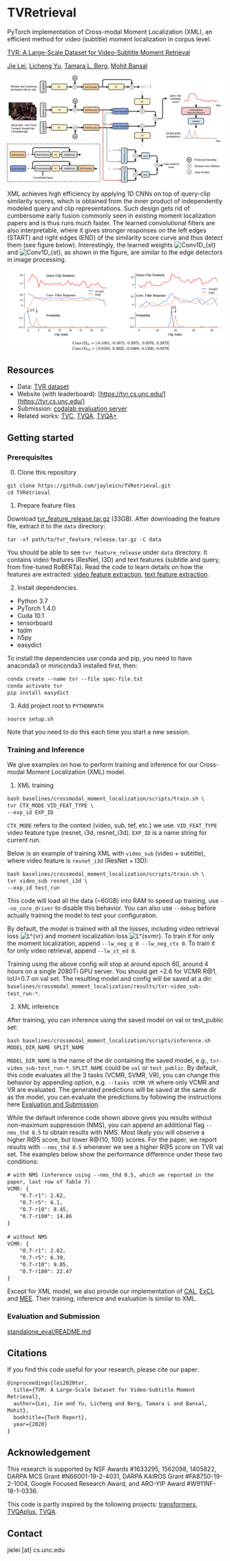 TVRetrieval
=====
PyTorch implementation of Cross-modal Moment Localization (XML), an efficient method for
video (subtitle) moment localization in corpus level. 

[TVR: A Large-Scale Dataset for Video-Subtitle Moment Retrieval](https://arxiv.org/abs/2001.09099)

[Jie Lei](http://www.cs.unc.edu/~jielei/), [Licheng Yu](http://www.cs.unc.edu/~licheng/),
[Tamara L. Berg](http://tamaraberg.com/), [Mohit Bansal](http://www.cs.unc.edu/~mbansal/)


![model_overview](./imgs/model_overview.png)


XML achieves high efficiency by applying 1D CNNs on top of query-clip similarity scores, 
which is obtained from the inner product of independently modeled query and clip representations. 
Such design gets rid of cumbersome early fusion commonly seen in existing moment localization papers 
and is thus runs much faster. The learned convolutional filters are also interpretable, where it 
gives stronger responses on the left edges (START) and right edges (END) of the similarity 
score curve and thus detect them (see figure below). Interestingly, the learned weights 
![Conv1D_{st}](https://render.githubusercontent.com/render/math?math=Conv1D_%7Bst%7D) 
and ![Conv1D_{st}](https://render.githubusercontent.com/render/math?math=Conv1D_%7Bed%7D), 
as shown in the figure, are similar to the edge detectors in image processing.

![conv_example.png](./imgs/conv_example.png)

## Resources
- Data: [TVR dataset](./data/)
- Website (with leaderboard): [https://tvr.cs.unc.edu/](https://tvr.cs.unc.edu/)
- Submission: [codalab evaluation server](https://competitions.codalab.org/competitions/22780)
- Related works: [TVC](https://github.com/jayleicn/TVCaption), [TVQA](https://github.com/jayleicn/TVQA), [TVQA+](https://github.com/jayleicn/TVQAplus)

## Getting started
### Prerequisites
0. Clone this repository
```
git clone https://github.com/jayleicn/TVRetrieval.git
cd TVRetrieval
```

1. Prepare feature files

Download [tvr_feature_release.tar.gz](https://drive.google.com/file/d/1j4mVkXjKCgafW3ReNjZ2Rk6CKx0Fk_n5/view?usp=sharing) (33GB). 
After downloading the feature file, extract it to the `data` directory:
```
tar -xf path/to/tvr_feature_release.tar.gz -C data
```
You should be able to see `tvr_feature_release` under `data` directory. 
It contains video features (ResNet, I3D) and text features (subtitle and query, from fine-tuned RoBERTa). 
Read the code to learn details on how the features are extracted: 
[video feature extraction](./utils/video_feature), [text feature extraction](./utils/text_feature). 

2. Install dependencies.
- Python 3.7
- PyTorch 1.4.0
- Cuda 10.1
- tensorboard
- tqdm
- h5py
- easydict

To install the dependencies use conda and pip, 
you need to have anaconda3 or miniconda3 installed first, then:
```
conda create --name tvr --file spec-file.txt
conda activate tvr 
pip install easydict
```

3. Add project root to `PYTHONPATH`
```
source setup.sh
```
Note that you need to do this each time you start a new session.

### Training and Inference
We give examples on how to perform training and inference for our Cross-modal Moment Localization (XML) model.

1. XML training
```
bash baselines/crossmodal_moment_localization/scripts/train.sh \
tvr CTX_MODE VID_FEAT_TYPE \
--exp_id EXP_ID
```
`CTX_MODE` refers to the context (video, sub, tef, etc.) we use. 
`VID_FEAT_TYPE` video feature type (resnet, i3d, resnet_i3d). 
`EXP_ID` is a name string for current run. 

Below is an example of training XML with `video_sub` (video + subtitle), 
where video feature is `resnet_i3d` (ResNet + I3D):
```
bash baselines/crossmodal_moment_localization/scripts/train.sh \
tvr video_sub resnet_i3d \
--exp_id test_run
```
This code will load all the data (~60GB) into RAM to speed up training, 
use `--no_core_driver` to disable this behavior. You can also use `--debug` before actually training the model to 
test your configuration.

By default, the model is trained with all the losses, including 
video retrieval loss ![L^{vr}](https://render.githubusercontent.com/render/math?math=L%5E%7Bvr%7D) 
and moment localization loss ![L^{svmr}](https://render.githubusercontent.com/render/math?math=L%5E%7Bsvmr%7D).
To train it for only the moment localization, append `--lw_neg_q 0 --lw_neg_ctx 0`.
To train it for only video retrieval, append `--lw_st_ed 0`. 

Training using the above config will stop at around epoch 60, around 4 hours on a single 2080Ti GPU server.
You should get ~2.6 for VCMR R@1, IoU=0.7 on val set. 
The resulting model and config will be saved at a dir:
`baselines/crossmodal_moment_localization/results/tvr-video_sub-test_run-*`.

2. XML inference

After training, you can inference using the saved model on val or test_public set:
```
bash baselines/crossmodal_moment_localization/scripts/inference.sh MODEL_DIR_NAME SPLIT_NAME
```
`MODEL_DIR_NAME` is the name of the dir containing the saved model, 
e.g., `tvr-video_sub-test_run-*`. 
`SPLIT_NAME` could be `val` or `test_public`. 
By default, this code evaluates all the 3 tasks (VCMR, SVMR, VR), you can change this behavior 
by appending option, e.g. `--tasks VCMR VR` where only VCMR and VR are evaluated. 
The generated predictions will be saved at the same dir as the model, you can evaluate the predictions 
by following the instructions here [Evaluation and Submission](#Evaluation-and-Submission). 

While the default inference code shown above gives you results without non-maximum suppression (NMS), 
you can append an additional flag `--nms_thd 0.5` to obtain results with NMS. Most likely you will observe
a higher R@5 score, but lower R@{10, 100} scores. For the paper, we report results with `--nms_thd 0.5` 
whenever we see a higher R@5 score on TVR val set.
The examples below show the performance difference under these two conditions:
```
# with NMS (inference using --nms_thd 0.5, which we reported in the paper, last row of Table 7)
VCMR: {
    "0.7-r1": 2.62,
    "0.7-r5": 6.1,
    "0.7-r10": 8.45,
    "0.7-r100": 14.86
}

# without NMS 
VCMR: {
    "0.7-r1": 2.62,
    "0.7-r5": 6.39,
    "0.7-r10": 9.05,
    "0.7-r100": 22.47
}
``` 

Except for XML model, we also provide our implementation of [CAL](https://arxiv.org/abs/1907.12763), 
[ExCL](https://arxiv.org/abs/1904.02755) and [MEE](https://arxiv.org/abs/1804.02516). 
Their training, inference and evaluation is similar to XML. 

### Evaluation and Submission
[standalone_eval/README.md](standalone_eval/README.md)


## Citations
If you find this code useful for your research, please cite our paper:
```
@inproceedings{lei2020tvr,
  title={TVR: A Large-Scale Dataset for Video-Subtitle Moment Retrieval},
  author={Lei, Jie and Yu, Licheng and Berg, Tamara L and Bansal, Mohit},
  booktitle={Tech Report},
  year={2020}
}
```

## Acknowledgement
This research is supported by NSF Awards #1633295, 1562098, 1405822, 
DARPA MCS Grant #N66001-19-2-4031, DARPA KAIROS Grant #FA8750-19-2-1004, 
Google Focused Research Award, and ARO-YIP Award #W911NF-18-1-0336.

This code is partly inspired by the following projects: 
[transformers](https://github.com/huggingface/transformers),
[TVQAplus](https://github.com/jayleicn/TVQAplus),
[TVQA](https://github.com/jayleicn/TVQA).

## Contact
jielei [at] cs.unc.edu

